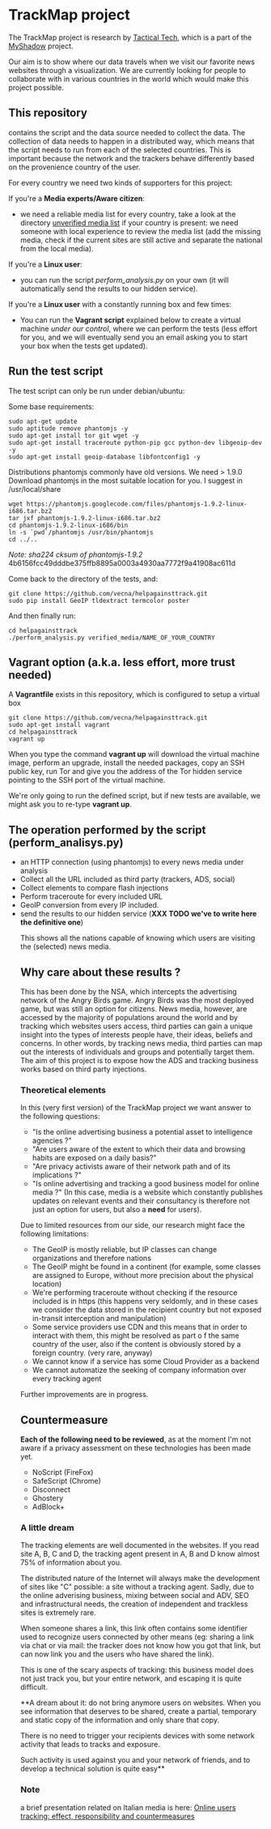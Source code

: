 # TrackMap project

The TrackMap project is research by [Tactical Tech](http://www.tacticaltech.org), which is a part of the [MyShadow](http://myshadow.org) project.

Our aim is to show where our data travels when we visit our favorite news websites through a visualization. We are currently looking for people to collaborate with in various countries in the world which would make this project possible.

## This repository

contains the script and the data source needed to collect the data. 
The collection of data needs to happen in a distributed way, which means that the script needs to run from each of the selected countries. This is important because the network and the trackers behave differently based on the provenience country of the user. 

For every country we need two kinds of supporters for this project:

If you're a **Media experts/Aware citizen**:

  * we need a reliable media list for every country, take a look at the directory [unverified media list](https://github.com/vecna/helpagainsttrack/tree/master/unverified_media_list) if your country is present: we need someone with local experience to review the media list (add the missing media, check if the current sites are still active and separate the national from the local media).

If you're a **Linux user**:

  * you can run the script *perform\_analysis.py* on your own (it will automatically send the results to our hidden service). 

If you're a **Linux user** with a constantly running box and few times:

  * You can run the **Vagrant script** explained  below to create a virtual machine _under our control_, where we can perform the tests (less effort for you, and we will eventually send you an email asking you to start your box when the tests get updated).

## Run the test script

The test script can only be run under debian/ubuntu:

Some base requirements:

    sudo apt-get update
    sudo aptitude remove phantomjs -y
    sudo apt-get install tor git wget -y
    sudo apt-get install traceroute python-pip gcc python-dev libgeoip-dev -y
    sudo apt-get install geoip-database libfontconfig1 -y

Distributions phantomjs commonly have old versions. We need > 1.9.0
Download phantomjs in the most suitable location for you. I suggest in /usr/local/share

    wget https://phantomjs.googlecode.com/files/phantomjs-1.9.2-linux-i686.tar.bz2 
    tar jxf phantomjs-1.9.2-linux-i686.tar.bz2 
    cd phantomjs-1.9.2-linux-i686/bin
    ln -s `pwd`/phantomjs /usr/bin/phantomjs
    cd ../..

*Note: sha224 cksum of phantomjs-1.9.2* 4b6156fcc49dddbe375ffb8895a0003a4930aa7772f9a41908ac611d

Come back to the directory of the tests, and:

    git clone https://github.com/vecna/helpagainsttrack.git
    sudo pip install GeoIP tldextract termcolor poster

And then finally run:

    cd helpagainsttrack
    ./perform_analysis.py verified_media/NAME_OF_YOUR_COUNTRY


## Vagrant option (a.k.a. less effort, more trust needed)

A **Vagrantfile** exists in this repository, which is configured to setup a virtual
box

    git clone https://github.com/vecna/helpagainsttrack.git
    sudo apt-get install vagrant
    cd helpagainsttrack
    vagrant up


When you type the command **vagrant up** will download the virtual machine image,
perform an upgrade, install the needed packages, copy an SSH public key, run Tor 
and give you the address of the Tor hidden service pointing to the SSH port of 
the virtual machine.

We're only going to run the defined script, but if new tests are available,
we might ask you to re-type **vagrant up**.


## The operation performed by the script (perform\_analisys.py)

  * an HTTP connection (using phantomjs) to every news media under analysis
  * Collect all the URL included as third party (trackers, ADS, social)
  * Collect <object> elements to compare flash injections
  * Perform traceroute for every included URL 
  * GeoIP conversion from every IP included.
  * send the results to our hidden service (**XXX TODO we've to write here the definitive one**)

This shows all the nations capable of knowing which users are visiting the (selected) news media.

## Why care about these results ?

This has been done by the NSA, which intercepts the advertising network of the Angry Birds
game. Angry Birds was the most deployed game, but was still an option for citizens. News media, however, are accessed by the majority of populations around the world and by tracking which websites users access, third parties can gain a unique insight into the types of interests people have, their ideas, beliefs and concerns. In other words, by tracking news media, third parties can map out the interests of individuals and groups and potentially target them. The aim of this project is to expose how the ADS and tracking business works based on third party injections.


### Theoretical elements

In this (very first version) of the TrackMap project we want answer to the following questions:

  * "Is the online advertising business a potential asset to intelligence agencies ?"
  * "Are users aware of the extent to which their data and browsing habits are exposed on a daily basis?"
  * "Are privacy activists aware of their network path and of its implications ?"
  * "Is online advertising and tracking a good business model for online media ?" (In this case, media is a website which constantly publishes updates on relevant events and their consultancy is therefore not just an option for users, but also a **need** for users).

Due to limited resources from our side, our research might face the following limitations:

  * The GeoIP is mostly reliable, but IP classes can change organizations and therefore nations
  * The GeoIP might be found in a continent (for example, some classes are assigned to Europe, without more precision about the physical location)
  * We're performing traceroute without checking if the resource included is in https (this happens very seldomly, and in these cases we consider the data stored in the recipient country but not exposed in-transit interception and manipulation)
  * Some service providers use CDN and this means that in order to interact with them, this might be resolved as part o
f the same country of the user, also if the content is obviously stored by a foreign country. (very rare, anyway)
  * We cannot know if a service has some Cloud Provider as a backend
  * We cannot automatize the seeking of company information over every tracking agent

Further improvements are in progress.


## Countermeasure

**Each of the following need to be reviewed**, as at the moment I'm not aware if a privacy assessment on these technologies has been made yet.

  * NoScript (FireFox)
  * SafeScript (Chrome)
  * Disconnect
  * Ghostery 
  * AdBlock+

### A little dream

The tracking elements are well documented in the websites. 
If you read site A, B, C and D, the tracking agent present in A, B and D know almost 
75% of information about you.

The distributed nature of the Internet will always make the development of sites like "C" possible: a site without a tracking agent. 
Sadly, due to the online adverising business, mixing between social and ADV, SEO and 
infrastructural needs, the creation of independent and trackless sites is extremely rare.

When someone shares a link, this link often contains some identifier used to recognize users 
connected by other means (eg: sharing a link via chat or via mail: the tracker does not know how 
you got that link, but can now link you and the users who have shared the link).

This is one of the scary aspects of tracking: this business model does not just track you, but your entire network, and escaping it is quite difficult.

**A dream about it: do not bring anymore users on websites. When you see
information that deserves to be shared, create a partial, temporary and static copy
of the information and only share that copy. 

There is no need to trigger your recipients devices with some network
activity that leads to tracks and exposure.

Such activity is used against you and your network of friends, and to develop a technical solution is quite easy**


### Note

a brief presentation related on Italian media is here: [Online users tracking: effect, responsibility and countermeasures](http://vecna.github.io)

